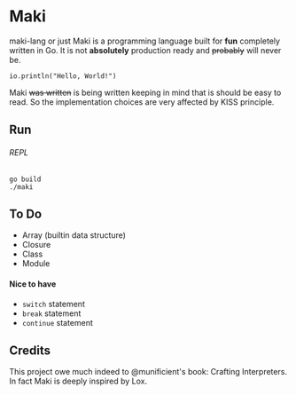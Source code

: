 # Maki

maki-lang or just Maki is a programming language built for **fun** completely written in Go. It is not **absolutely** 
production ready and ~~probably~~ will never be.

```
io.println("Hello, World!")
```
Maki ~~was written~~ is being written keeping in mind that is should be easy to read. So the implementation choices
are very affected by KISS principle.

## Run
###### REPL
```
go build
./maki
```

## To Do

- Array (builtin data structure)
- Closure
- Class
- Module

#### Nice to have

- `switch` statement
- `break` statement
- `continue` statement

## Credits

This project owe much indeed to @munificient's book: Crafting Interpreters. In fact Maki is deeply inspired by Lox.
